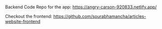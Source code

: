 Backend Code Repo for the app: https://angry-carson-920833.netlify.app/

Checkout the frontend: https://github.com/sourabhamancha/articles-website-frontend
